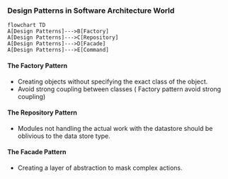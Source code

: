 ### Design Patterns in Software Architecture World

```mermaid
flowchart TD
A[Design Patterns]--->B[Factory]
A[Design Patterns]--->C[Repository]
A[Design Patterns]--->D[Facade]
A[Design Patterns]--->E[Command]
```


#### The Factory Pattern

- Creating objects without specifying the exact class of the object.
- Avoid strong coupling between classes ( Factory pattern avoid strong coupling)


#### The Repository Pattern

- Modules not handling the actual work with the datastore should be oblivious to the data store type.


#### The Facade Pattern

- Creating a layer of abstraction to mask complex actions.

